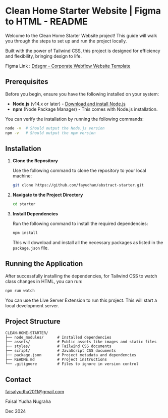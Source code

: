 # Clean Home Starter Website | Figma to HTML - README

Welcome to the Clean Home Starter Website project! This guide will walk you through the steps to set up and run the project locally.

Built with the power of Tailwind CSS, this project is designed for efficiency and flexibility, bringing design to life.

Figma Link :
[Ddsgnr - Corporate Webflow Website Template](https://www.figma.com/community/file/1274485582587812168)

## Prerequisites

Before you begin, ensure you have the following installed on your system:

- **Node.js** (v14.x or later) - [Download and install Node.js](https://nodejs.org/)
- **npm** (Node Package Manager) - This comes with Node.js installation.

You can verify the installation by running the following commands:

```bash
node -v  # Should output the Node.js version
npm -v   # Should output the npm version
```

## Installation

1. **Clone the Repository**

   Use the following command to clone the repository to your local machine:

   ```bash
   git clone https://github.com/fayudhan/abstract-starter.git
   ```

2. **Navigate to the Project Directory**

   ```bash
   cd starter
   ```

3. **Install Dependencies**

   Run the following command to install the required dependencies:

   ```bash
   npm install
   ```

   This will download and install all the necessary packages as listed in the `package.json` file.

## Running the Application

After successfully installing the dependencies, for Tailwind CSS to watch class changes in HTML, you can run:

```bash
npm run watch
```

You can use the Live Server Extension to run this project. This will start a local development server.

## Project Structure

```
CLEAN-HOME-STARTER/
├── node_modules/      # Installed dependencies
├── assets/            # Public assets like images and static files
├── styles/            # Tailwind CSS documents
├── script/            # JavaScript CSS documents
├── package.json       # Project metadata and dependencies
├── README.md          # Project instructions
└── .gitignore         # Files to ignore in version control
```

## Contact

[faisalyudha2011@gmail.com](mailto:faisalyudha2011@gmail.com)

Faisal Yudha Nugraha

Dec 2024
